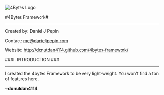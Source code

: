 ![4Bytes Logo](http://donutdan4114.github.com/4bytes-framework/images/logo_medium.png)


#4Bytes Framework#

*********************************************************

Created by: Daniel J Pepin

Contact:    me@danieljpepin.com

Website:    http://donutdan4114.github.com/4bytes-framework/



###I. INTRODUCTION ###
_______________________
I created the 4bytes Framework to be very light-weight.
You won't find a ton of features here.

**~donutdan4114**
